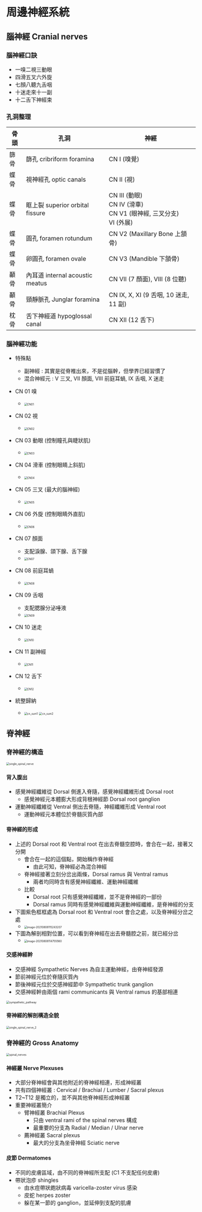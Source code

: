 # 周邊神經系統

## 腦神經 Cranial nerves

### 腦神經口訣

- 一嗅二視三動眼
- 四滑五叉六外旋
- 七顏八聽九舌咽
- 十迷走來十一副
- 十二舌下神經束

### 孔洞整理

| 骨頭 | 孔洞                            | 神經                                                         |
| ---- | ------------------------------- | ------------------------------------------------------------ |
| 篩骨 | 篩孔 cribriform foramina        | CN I (嗅覺)                                                  |
| 蝶骨 | 視神經孔 optic canals           | CN II (視)                                                   |
| 蝶骨 | 眶上裂 superior orbital fissure | CN III (動眼) <br/>CN IV (滑車) <br/>CN V1 (眼神經, 三叉分支) <br/>VI (外展) |
| 蝶骨 | 圓孔 foramen rotundum           | CN V2 (Maxillary Bone 上頷骨)                                |
| 蝶骨 | 卵圓孔 foramen ovale            | CN V3 (Mandible 下頷骨)                                      |
| 顳骨 | 內耳道 internal acoustic meatus | CN VII (7 顏面), VIII (8 位聽)                               |
| 顳骨 | 頸靜脈孔 Junglar foramina       | CN IX, X, XI (9 舌咽, 10 迷走, 11 副)                        |
| 枕骨 | 舌下神經道 hypoglossal canal    | CN XII (12 舌下)                                             |

### 腦神經功能

- 特殊點

  - 副神經 : 其實是從脊椎出來，不是從腦幹，但學界已經習慣了
  - 混合神經元 : V 三叉, VII 顏面, VIII 前庭耳蝸, IX 舌咽, X 迷走

- CN 01 嗅

  - <img src="14_The_Peripheral_Nervous_System.assets/CN01.PNG" alt="CN01" style="zoom:50%;" />

- CN 02 視

  - <img src="14_The_Peripheral_Nervous_System.assets/CN02.PNG" alt="CN02" style="zoom:50%;" />

- CN 03 動眼 (控制瞳孔與睫狀肌)

  - <img src="14_The_Peripheral_Nervous_System.assets/CN03.PNG" alt="CN03" style="zoom:50%;" />

- CN 04 滑車 (控制眼睛上斜肌)

  - <img src="14_The_Peripheral_Nervous_System.assets/CN04.PNG" alt="CN04" style="zoom:50%;" />

- CN 05 三叉 (最大的腦神經)

  - <img src="14_The_Peripheral_Nervous_System.assets/CN05.PNG" alt="CN05" style="zoom:50%;" />

- CN 06 外旋 (控制眼睛外直肌)

  - <img src="14_The_Peripheral_Nervous_System.assets/CN06.PNG" alt="CN06" style="zoom:50%;" />

- CN 07 顏面

  - 支配淚腺、頜下腺、舌下腺
  - <img src="14_The_Peripheral_Nervous_System.assets/CN07.PNG" alt="CN07" style="zoom:50%;" />

- CN 08 前庭耳蝸

  - <img src="14_The_Peripheral_Nervous_System.assets/CN08.PNG" alt="CN08" style="zoom:50%;" />

- CN 09 舌咽

  - 支配腮腺分泌唾液
  - <img src="14_The_Peripheral_Nervous_System.assets/CN09.PNG" alt="CN09" style="zoom:50%;" />

- CN 10 迷走

  - <img src="14_The_Peripheral_Nervous_System.assets/CN10.PNG" alt="CN10" style="zoom:50%;" />

- CN 11 副神經

  - <img src="14_The_Peripheral_Nervous_System.assets/CN11.PNG" alt="CN11" style="zoom:50%;" />

- CN 12 舌下

  - <img src="14_The_Peripheral_Nervous_System.assets/CN12.PNG" alt="CN12" style="zoom:50%;" />

- 統整歸納

  - <img src="14_The_Peripheral_Nervous_System.assets/cn_sum1.png" alt="cn_sum1" style="zoom:50%;" />

    <img src="14_The_Peripheral_Nervous_System.assets/cn_sum2.png" alt="cn_sum2" style="zoom:50%;" />



## 脊神經

### 脊神經的構造

<img src="14_The_Peripheral_Nervous_System.assets/single_spinal_nerve.png" alt="single_spinal_nerve" style="zoom:50%;" />

#### 背入腹出

- 感覺神經纖維從 Dorsal 側進入脊隨，感覺神經纖維形成 Dorsal root
  - 感覺神經元本體膨大形成背根神經節 Dorsal root ganglion
- 運動神經纖維從 Ventral 側出去脊隨，神經纖維形成 Ventral root
  - 運動神經元本體位於脊髓灰質內部

#### 脊神經的形成

- 上述的 Dorsal root 和 Ventral root 在出去脊髓空腔時，會合在一起，接著又分開
  - 會合在一起的這個點，開始稱作脊神經
    - 由此可知，脊神經必為混合神經
  - 脊神經接著立刻分岔出兩條，Dorsal ramus 與 Ventral ramus
    - 兩者均同時含有感覺神經纖維、運動神經纖維
  - 比較
    - Dorsal root 只有感覺神經纖維，並不是脊神經的一部份
    - Dorsal ramus 同時有感覺神經纖維與運動神經纖維，是脊神經的分支
- 下圖紫色框框處為 Dorsal root 和 Ventral root 會合之處，以及脊神經分岔之處
  - <img src="14_The_Peripheral_Nervous_System.assets/image-20210808115243207.png" alt="image-20210808115243207" style="zoom:50%;" />
- 下圖為解剖相對位置，可以看到脊神經在出去脊髓腔之前，就已經分岔
  - <img src="14_The_Peripheral_Nervous_System.assets/image-20210808114755560.png" alt="image-20210808114755560" style="zoom:50%;" />

#### 交感神經幹

- 交感神經 Sympathetic Nerves 為自主運動神經，由脊神經發源
- 節前神經元位於脊隨灰質內
- 節後神經元位於交感神經節中 Sympathetic trunk ganglion
- 交感神經幹由兩個 rami communicants 與 Ventral ramus 的基部相連

<img src="14_The_Peripheral_Nervous_System.assets/sympathetic_pathway.png" alt="sympathetic_pathway" style="zoom:50%;" />

#### 脊神經的解剖構造全貌

<img src="14_The_Peripheral_Nervous_System.assets/single_spinal_nerve_2.png" alt="single_spinal_nerve_2" style="zoom:50%;" />



### 脊神經的 Gross Anatomy

<img src="14_The_Peripheral_Nervous_System.assets/spinal_nerves.png" alt="spinal_nerves" style="zoom:50%;" />

#### 神經叢 Nerve Plexuses

- 大部分脊神經會與其他附近的脊神經相連，形成神經叢
- 共有四個神經叢 : Cervical / Brachial / Lumber / Sacral plexus
- T2~T12 是獨立的，並不與其他脊神經形成神經叢
- 重要神經叢簡介
  - 臂神經叢 Brachial Plexus
    - 只由 ventral rami of the spinal nerves 構成
    - 最重要的分支為 Radial / Median / Ulnar nerve
  - 薦神經叢 Sacral plexus
    - 最大的分支為坐骨神經 Sciatic nerve

#### 皮節 Dermatomes

- 不同的皮膚區域，由不同的脊神經所支配 (C1 不支配任何皮膚)
- 帶狀泡疹 shingles
  - 由水痘帶狀皰狀病毒 varicella-zoster virus 感染
  - 皮蛇 herpes zoster
  - 躲在某一節的 ganglion，並延伸到支配的肌膚